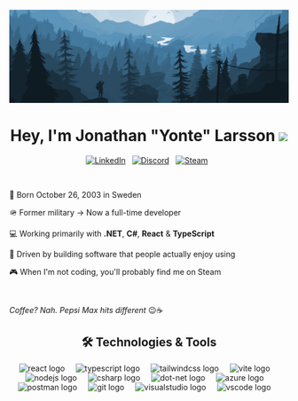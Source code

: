 ![Profile Banner](./banner.gif)

<div align="center">

# Hey, I'm Jonathan "Yonte" Larsson <img src="https://media.giphy.com/media/hvRJCLFzcasrR4ia7z/giphy.gif" width="25px">

[![LinkedIn](https://custom-icon-badges.demolab.com/badge/LinkedIn-0A66C2?logo=linkedin-white&logoColor=fff)](https://www.linkedin.com/in/jonathan-larsson-751b6a197)&nbsp;&nbsp;
[![Discord](https://img.shields.io/badge/Discord-%235865F2.svg?&logo=discord&logoColor=white)](https://discord.com/users/212201682879250432)&nbsp;&nbsp;
[![Steam](https://img.shields.io/badge/Steam-%23000000.svg?logo=steam&logoColor=white)](https://steamcommunity.com/id/yonte)&nbsp;&nbsp;

</div>

<br />

🌱 Born October 26, 2003 in Sweden

🪖 Former military → Now a full-time developer

💻 Working primarily with <strong>.NET</strong>, <strong>C#</strong>, <strong>React</strong> &amp; <strong>TypeScript</strong>

🚀 Driven by building software that people actually enjoy using

🎮 When I'm not coding, you'll probably find me on Steam

<br />

_Coffee? Nah. Pepsi Max hits different_ 😉☕

<div align="center">

## 🛠️ Technologies & Tools

<img src="https://skillicons.dev/icons?i=react" height="60" alt="react logo"  />
<img width="12" />
<img src="https://skillicons.dev/icons?i=ts" height="60" alt="typescript logo"  />
<img width="12" />
<img src="https://skillicons.dev/icons?i=tailwind" height="60" alt="tailwindcss logo"  />
<img width="12" />
<img src="https://skillicons.dev/icons?i=vite" height="60" alt="vite logo"  />
<img width="12" />
<img src="https://skillicons.dev/icons?i=nodejs" height="60" alt="nodejs logo"  />
<img width="12" />
<img src="https://skillicons.dev/icons?i=cs" height="60" alt="csharp logo"  />
<img width="12" />
<img src="https://skillicons.dev/icons?i=dotnet" height="60" alt="dot-net logo"  />
<img width="12" />
<img src="https://skillicons.dev/icons?i=azure" height="60" alt="azure logo"  />
<img width="12" />
<img src="https://skillicons.dev/icons?i=postman" height="60" alt="postman logo"  />
<img width="12" />
<img src="https://skillicons.dev/icons?i=git" height="60" alt="git logo"  />
<img width="12" />
<img src="https://skillicons.dev/icons?i=visualstudio" height="60" alt="visualstudio logo"  />
<img width="12" />
<img src="https://skillicons.dev/icons?i=vscode" height="60" alt="vscode logo"  />
<img width="12" />

</div>
